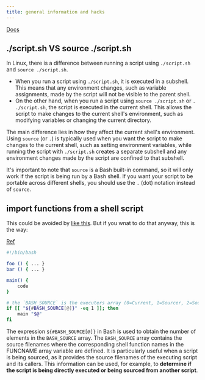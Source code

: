```yaml
---
title: general information and hacks
---
```


[Docs](https://www.freecodecamp.org/news/bash-scripting-tutorial-linux-shell-script-and-command-line-for-beginners/)

## ./script.sh VS source ./script.sh

In Linux, there is a difference between running a script using `./script.sh` and `source ./script.sh`.

- When you run a script using `./script.sh`, it is executed in a subshell. This means that any environment changes, such as variable assignments, made by the script will not be visible to the parent shell.
- On the other hand, when you run a script using `source ./script.sh` or `. ./script.sh`, the script is executed in the current shell. This allows the script to make changes to the current shell's environment, such as modifying variables or changing the current directory.

The main difference lies in how they affect the current shell's environment. Using `source` (or `.`) is typically used when you want the script to make changes to the current shell, such as setting environment variables, while running the script with `./script.sh` creates a separate subshell and any environment changes made by the script are confined to that subshell.

It's important to note that `source` is a Bash built-in command, so it will only work if the script is being run by a Bash shell. If you want your script to be portable across different shells, you should use the `.` (dot) notation instead of `source`.

## import functions from a shell script

This could be avoided by [like this](https://stackoverflow.com/questions/63301843/is-it-possible-to-source-a-bash-script-to-load-its-functions-without-executing-i). But if you wnat to do that anyway, this is the way:

[Ref](https://stackoverflow.com/questions/12815774/importing-functions-from-a-shell-script)

```bash
#!/bin/bash

foo () { ... }
bar () { ... }

main() {
    code
}

# the `BASH_SOURCE` is the executers array (0=Current, 1=Sourcer, 2=Sourcer of Sourcer, ...)
if [[ "${#BASH_SOURCE[@]}" -eq 1 ]]; then
    main "$@"
fi
```

The expression `${#BASH_SOURCE[@]}` in Bash is used to obtain the number of elements in the `BASH_SOURCE` array. The `BASH_SOURCE` array contains the source filenames where the corresponding shell function names in the FUNCNAME array variable are defined. It is particularly useful when a script is being sourced, as it provides the source filenames of the executing script and its callers. This information can be used, for example, to **determine if the script is being directly executed or being sourced from another script**.
